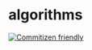 # algorithms
[![Commitizen friendly](https://img.shields.io/badge/commitizen-friendly-brightgreen.svg)](http://commitizen.github.io/cz-cli/)
